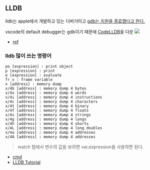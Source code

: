 ## LLDB

lldb는 apple에서 개발하고 있는 디버거이고 [gdb는 지원을 종료했다고 한다.](https://stackoverflow.com/questions/67310123/how-to-install-gdb-on-mac-m1-apple-silicon)

vscode의 default debugger는 gdb이기 때문에 [CodeLLDB](https://github.com/vadimcn/codelldb/blob/master/MANUAL.md)을 다운
![](/img/lldb.png)
- [ref](https://velog.io/@hye0n/Mac-%ED%99%98%EA%B2%BD-vscode-%EC%97%90%EC%84%9C-C%EC%96%B8%EC%96%B4-%EA%B0%9C%EB%B0%9C%ED%99%98%EA%B2%BD-%EC%84%B8%ED%8C%85-feat.%EB%94%94%EB%B2%84%EA%B9%85)

### lldb 많이 쓰는 명령어

```
po [expression] : print object
p [expression] : print
e [expression] : evaluate
fr v : frame variable
x [address] : memory dump
x/4b [address] : memory dump 4 bytes
x/4x [address] : memory dump 4 words
x/4i [address] : memory dump 4 instructions
x/4c [address] : memory dump 4 characters
x/4t [address] : memory dump 4 binary
x/4f [address] : memory dump 4 floats
x/4s [address] : memory dump 4 strings
x/4g [address] : memory dump 4 longs
x/4h [address] : memory dump 4 shorts
x/4L [address] : memory dump 4 long doubles
x/4a [address] : memory dump 4 addresses
x/4A [address] : memory dump 4 addresses
```
> watch 탭에서 변수의 값을 보려면 var,expression을 사용하면 된다.

- [cmd](https://lldb.llvm.org/use/map.html)
- [LLDB Tutorial](https://lldb.llvm.org/use/tutorial.html)

